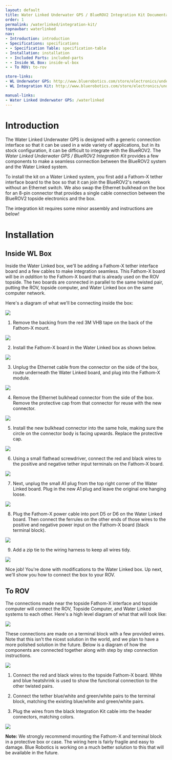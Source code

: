 ```yaml
---
layout: default
title: Water Linked Underwater GPS / BlueROV2 Integration Kit Documentation
order: 1
permalink: /waterlinked/integration-kit/
topnavbar: waterlinked
nav:
- Introduction: introduction
- Specifications: specifications
- - Specification Table: specification-table
- Installation: installation
- - Included Parts: included-parts
- - Inside WL Box: inside-wl-box
- - To ROV: to-rov

store-links:
- WL Underwater GPS: http://www.bluerobotics.com/store/electronics/underwater-gps/aps-wl-11001/
- WL Integration Kit: http://www.bluerobotics.com/store/electronics/underwater-gps/aps-wl-brov2-kit-r1/

manual-links:
- Water Linked Underwater GPS: /waterlinked
---
```


<!--<img src="/switch/cad/switch-4a.png" class="img-responsive" style="max-width:900px"  />-->

# Introduction

The Water Linked Underwater GPS is designed with a generic connection interface so that it can be used in a wide variety of applications, but in its stock configuration, it can be difficult to integrate with the BlueROV2. The *Water Linked Underwater GPS / BlueROV2 Integration Kit* provides a few components to make a seamless connection between the BlueROV2 system and the Water Linked system.

To install the kit on a Water Linked system, you first add a Fathom-X tether interface board to the box so that it can join the BlueROV2's network without an Ethernet switch. We also swap the Ethernet bulkhead on the box for an 8-pin connector that provides a single cable connection between the BlueROV2 topside electronics and the box.

The integration kit requires some minor assembly and instructions are below!

# Installation

## Inside WL Box

Inside the Water Linked box, we'll be adding a Fathom-X tether interface board and a few cables to make integration seamless. This Fathom-X board will be *in addition* to the Fathom-X board that is already used on the ROV topside. The two boards are connected in parallel to the same twisted pair, putting the ROV, topside computer, and Water Linked box on the same computer network.

Here's a diagram of what we'll be connecting inside the box:

<img src="/waterlinked/wlik-box-diagram.png" class="img-responsive img-center" style="max-width:600px" />

1. Remove the backing from the red 3M VHB tape on the back of the Fathom-X mount. 
<img src="/waterlinked/wlik-installation-1.jpg" class="img-responsive img-center" style="max-width:500px" />

2. Install the Fathom-X board in the Water Linked box as shown below.
<img src="/waterlinked/wlik-installation-2.jpg" class="img-responsive img-center" style="max-width:600px" />

3. Unplug the Ethernet cable from the connector on the side of the box, route underneath the Water Linked board, and plug into the Fathom-X module.
<img src="/waterlinked/wlik-installation-3.jpg" class="img-responsive img-center" style="max-width:600px" />

4. Remove the Ethernet bulkhead connector from the side of the box. Remove the protective cap from that connector for reuse with the new connector.
<img src="/waterlinked/wlik-installation-4.jpg" class="img-responsive img-center" style="max-width:600px" />

5. Install the new bulkhead connector into the same hole, making sure the circle on the connector body is facing upwards. Replace the protective cap.
<img src="/waterlinked/wlik-installation-5.jpg" class="img-responsive img-center" style="max-width:600px" />

6. Using a small flathead screwdriver, connect the red and black wires to the positive and negative tether input terminals on the Fathom-X board.
<img src="/waterlinked/wlik-installation-6.jpg" class="img-responsive img-center" style="max-width:600px" />

7. Next, unplug the small A1 plug from the top right corner of the Water Linked board. Plug in the new A1 plug and leave the original one hanging loose.
<img src="/waterlinked/wlik-installation-7.jpg" class="img-responsive img-center" style="max-width:600px" />

8. Plug the Fathom-X power cable into port D5 or D6 on the Water Linked board. Then connect the ferrules on the other ends of those wires to the positive and negative power input on the Fathom-X board (black terminal block).
<img src="/waterlinked/wlik-installation-8.jpg" class="img-responsive img-center" style="max-width:600px" />

9. Add a zip tie to the wiring harness to keep all wires tidy.
<img src="/waterlinked/wlik-installation-10.jpg" class="img-responsive img-center" style="max-width:600px" />

Nice job! You're done with modifications to the Water Linked box. Up next, we'll show you how to connect the box to your ROV.

## To ROV

The connections made near the topside Fathom-X interface and topside computer will connect the ROV, Topside Computer, and Water Linked systems to each other. Here's a high level diagram of what that will look like:

<img src="/waterlinked/wlik-setup-diagram.png" class="img-responsive img-center" style="max-width:600px" />

These connections are made on a terminal block with a few provided wires. Note that this isn't the nicest solution in the world, and we plan to have a more polished solution in the future. Below is a diagram of how the components are connected together along with step by step connection instructions.

<img src="/waterlinked/wlik-temp-topside-1.jpg" class="img-responsive img-center" style="max-width:600px" />

1. Connect the red and black wires to the topside Fathom-X board. White and blue heatshrink is used to show the functional connection to the other twisted pairs.

2. Connect the tether blue/white and green/white pairs to the terminal block, matching the existing blue/white and green/white pairs. 

3. Plug the wires from the black Integration Kit cable into the header connectors, matching colors.

<img src="/waterlinked/wlik-temp-topside-2.jpg" class="img-responsive img-center" style="max-width:600px" />

**Note:** We strongly recommend mounting the Fathom-X and terminal block in a protective box or case. The wiring here is fairly fragile and easy to damage. Blue Robotics is working on a much better solution to this that will be available in the future.
